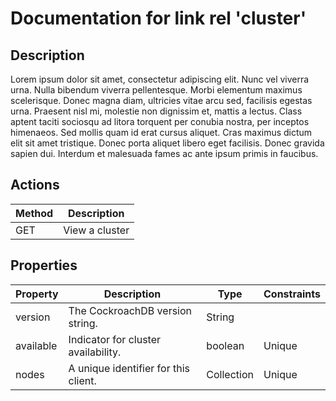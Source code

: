 # Documentation for link rel 'cluster'

## Description

Lorem ipsum dolor sit amet, consectetur adipiscing elit. Nunc vel viverra urna. Nulla bibendum viverra pellentesque.
Morbi elementum maximus scelerisque. Donec magna diam, ultricies vitae arcu sed, facilisis egestas urna. Praesent nisl
mi, molestie non dignissim et, mattis a lectus. Class aptent taciti sociosqu ad litora torquent per conubia nostra, per
inceptos himenaeos. Sed mollis quam id erat cursus aliquet. Cras maximus dictum elit sit amet tristique. Donec porta
aliquet libero eget facilisis. Donec gravida sapien dui. Interdum et malesuada fames ac ante ipsum primis in faucibus.

## Actions

| Method | Description    |
|--------|----------------|
| GET    | View a cluster |

## Properties

| Property  | Description                          | Type       | Constraints |  
|-----------|--------------------------------------|------------|-------------|
| version   | The CockroachDB version string.      | String     |             |  
| available | Indicator for cluster availability.  | boolean    | Unique      |  
| nodes     | A unique identifier for this client. | Collection | Unique      |  

